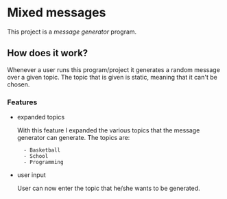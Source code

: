 # Mixed messages

This project is a *message generator* program.

## How does it work?

Whenever a user runs this program/project it generates a random message over a given topic.
The topic that is given is static, meaning that it can't be chosen.

### Features

* expanded topics

    With this feature I expanded the various topics that the message generator can generate. The topics are:

        - Basketball
        - School
        - Programming

* user input

    User can now enter the topic that he/she wants to be generated.